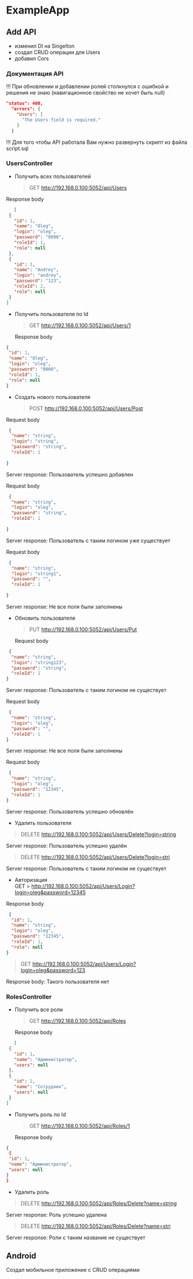 # ExampleApp

## Add API
* изменил DI на Singelton
* создал CRUD операции для Users
* добавил Cors

### Документация API
!!! При обновлении и добавлении ролей столкнулся с ошибкой и решения не знаю  (навигационное свойство не хочет быть null)
```json  
"status": 400,
  "errors": {
    "Users": [
      "The Users field is required."
    ]
  }
  ```
!!! Для того чтобы API работала Вам нужно развернуть скрипт из файла script.sql
### UsersController
 * Получить всех пользователей
   
   > GET http://192.168.0.100:5052/api/Users
   
  Response body 
 ```json
    [
  {
    "id": 1,
    "name": "Oleg",
    "login": "oleg",
    "password": "0000",
    "roleId": 1,
    "role": null
  },
  {
    "id": 3,
    "name": "Andrey",
    "login": "andrey",
    "password": "123",
    "roleId": 2,
    "role": null
  }
]
 ```

 * Получить пользователя по Id
   
   > GET http://192.168.0.100:5052/api/Users/1
   
   Response body 
 ```json
 {
  "id": 1,
  "name": "Oleg",
  "login": "oleg",
  "password": "0000",
  "roleId": 1,
  "role": null
}
 ```

 * Создать нового пользователя
   
   > POST http://192.168.0.100:5052/api/Users/Post
   
  Request body 
```json
 {
  "name": "string",
  "login": "string",
  "password": "string",
  "roleId": 1
  
}
 ```  

 Server response: Пользователь успешно добавлен  

 Request body 
```json
 {
  "name": "string",
  "login": "oleg",
  "password": "string",
  "roleId": 1
  
}
 ```  
 
 Server response: Пользователь с таким логином уже существует  
 
 Request body 
```json
 {
  "name": "string",
  "login": "string1",
  "password": "",
  "roleId": 1
  
}
 ```  
 
 Server response: Не все поля были заполнены  
 

 * Обновить пользователя
   
   >  PUT http://192.168.0.100:5052/api/Users/Put
   
   Request body 
```json
 {
  "name": "string",
  "login": "string123",
  "password": "string",
  "roleId": 1
}
```  

Server response: Пользователь с таким логином не существует  

Request body 
```json
 {
  "name": "string",
  "login": "oleg",
  "password": "",
  "roleId": 1
} 
 ```  
 Server response: Не все поля были заполнены  

 Request body 
```json
 {
  "name": "string",
  "login": "oleg",
  "password": "12345",
  "roleId": 1
}
 ```  
 Server response: Пользователь успешно обновлён

 * Удалить пользователя    
> DELETE  http://192.168.0.100:5052/api/Users/Delete?login=string  

 Server response: Пользователь успешно удалён  
 
> DELETE   http://192.168.0.100:5052/api/Users/Delete?login=stri

 Server response: Пользователь с таким логином не существует  
 * Авторизация  
GET > http://192.168.0.100:5052/api/Users/Login?login=oleg&password=12345
   	
Response body  
```json
 {
  "id": 1,
  "name": "string",
  "login": "oleg",
  "password": "12345",
  "roleId": 1,
  "role": null
}
 ```

> GET  http://192.168.0.100:5052/api/Users/Login?login=oleg&password=123
   	
Response body: Такого пользователя нет  

   
### RolesController
* Получить все роли
   
   > GET http://192.168.0.100:5052/api/Roles
   
  Response body 
 ```json
    [
  {
    "id": 1,
    "name": "Администратор",
    "users": null
  },
  {
    "id": 2,
    "name": "Сотрудник",
    "users": null
  }
]
 ```

 * Получить роль по Id
   
   > GET http://192.168.0.100:5052/api/Roles/1
   
   Response body 
 ```json
 {
  {
  "id": 1,
  "name": "Администратор",
  "users": null
}
}
 ```
* Удалить роль    
> DELETE  http://192.168.0.100:5052/api/Roles/Delete?name=string  

 Server response: Роль успешно удалена
 
> DELETE   http://192.168.0.100:5052/api/Roles/Delete?name=stri  

 Server response: Роли с таким название не существует

## Android

Создал мобильное приложение с CRUD операциями
